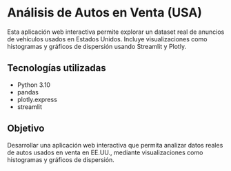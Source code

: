 # Análisis de Autos en Venta (USA)

Esta aplicación web interactiva permite explorar un dataset real de anuncios de vehículos usados en Estados Unidos. Incluye visualizaciones como histogramas y gráficos de dispersión usando Streamlit y Plotly.


## Tecnologías utilizadas
- Python 3.10
- pandas
- plotly.express
- streamlit

## Objetivo
Desarrollar una aplicación web interactiva que permita analizar datos reales de autos usados en venta en EE.UU., mediante visualizaciones como histogramas y gráficos de dispersión.
